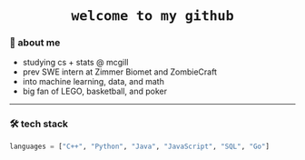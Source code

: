 <h1 align="center">
  <code>welcome to my github</code>
</h1>

### 🧠 about me
- studying cs + stats @ mcgill  
- prev SWE intern at Zimmer Biomet and ZombieCraft  
- into machine learning, data, and math  
- big fan of LEGO, basketball, and poker

---

### 🛠️ tech stack
```python
languages = ["C++", "Python", "Java", "JavaScript", "SQL", "Go"]
